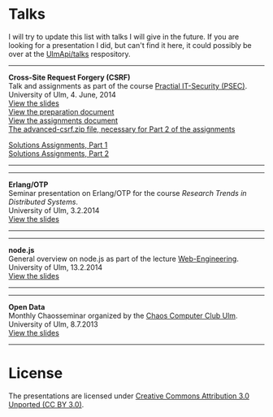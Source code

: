 # Talks

I will try to update this list with talks I will give in the future. 
If you are looking for a presentation I did, but can't find it here,
it could possibly be over at the [UlmApi/talks](https://github.com/UlmApi/talks)
respository.
<br>

---

**Cross-Site Request Forgery (CSRF)**  
Talk and assignments as part of the course [Practial IT-Security (PSEC)](http://www.uni-ulm.de/in/vs/teach/pssec.html).  
University of Ulm, 4. June, 2014  
[View the slides](http://cmichi.github.io/talks/csrf/talk)  
[View the preparation document](http://cmichi.github.io/talks/csrf/preparation/report.pdf)  
[View the assignments document](http://cmichi.github.io/talks/csrf/assignment/handout.pdf)  
[The advanced-csrf.zip file, necessary for Part 2 of the assignments](http://cmichi.github.io/talks/csrf/advanced-csrf.zip)  

[Solutions Assignments, Part 1](http://cmichi.github.io/talks/csrf/advanced-csrf-solutions/presentation1/)  
[Solutions Assignments, Part 2](http://cmichi.github.io/talks/csrf/advanced-csrf-solutions/presentation2/)

---


---

**Erlang/OTP**  
Seminar presentation on Erlang/OTP for the course
*Research Trends in Distributed Systems*.  
University of Ulm, 3.2.2014  
[View the slides](http://cmichi.github.io/talks/erlang-otp)

---

---

**node.js**  
General overview on node.js as part of the lecture
[Web-Engineering](http://www.uni-ulm.de/in/mi/mi-lehre/2013ws/web-engineering.html).  
University of Ulm, 13.2.2014  
[View the slides](http://cmichi.github.io/talks/webeng-node)

---
  

---

**Open Data**  
Monthly Chaosseminar organized by the [Chaos Computer Club Ulm](http://ulm.ccc.de).  
University of Ulm, 8.7.2013  
[View the slides](http://cmichi.github.io/talks/chaosseminar-open-data)

---


# License

The presentations are licensed under 
[Creative Commons Attribution 3.0 Unported (CC BY 3.0)](http://creativecommons.org/licenses/by/3.0).

